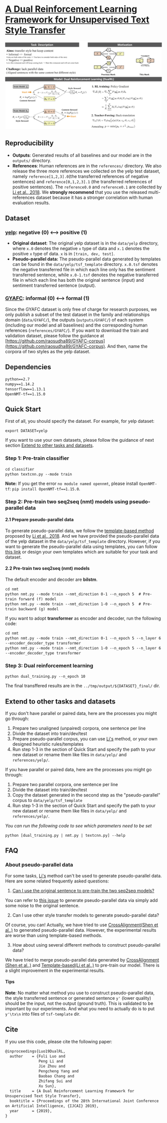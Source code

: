 # [A Dual Reinforcement Learning Framework for Unsupervised Text Style Transfer](https://export.arxiv.org/pdf/1905.10060)
<p align="center"><img src="fig/poster.png"></p>

## Reproducibility
- **Outputs**: Generated results of all baselines and our model are in the `outputs/` directory.
- **References**: Human references are in the `references/` directory. We also release the three more references we collected on the yelp test dataset, namely `reference[1,2,3].0`(the transferred references of negative sentences) and `reference[0,1,2,3].1` (the transferred references of positive sentences). The `reference0.0` and `reference0.1` are collected by [Li et al., 2018](https://github.com/shentianxiao/language-style-transfer). We **strongly recommend** that you use the released multi-references dataset because it has a stronger correlation with human evaluation results.

## Dataset
### [yelp](https://www.yelp.com/dataset/challenge): negative (0) <--> positive (1)
- **Original dataset**:
The original yelp dataset is in the `data/yelp` directory, where `x.0` denotes the negative `x` type of data and `x.1` denotes the positive `x` type of data. `x` is in `[train, dev, test]`.
- **Pseudo-parallel data:**
The pseudo-parallel data generated by templates can be found in the `data/yelp/tsf_template` directory. `x.0.tsf` denotes the negative transferred file in which each line only has the sentiment transferred sentence, while `x.0-1.tsf` denotes the negative transferred file in which each line has both the original sentence (input) and sentiment transferred sentence (output).

### [GYAFC](https://github.com/raosudha89/GYAFC-corpus): informal (0) <--> formal (1)
Since the GYAFC dataset is only free of charge for research purposes, we only publish a subset of the test dataset in the family and relationships domain (`data/GYAFC/`), the outputs (`outputs/GYAFC/`) of each system (including our model and all baselines) and the corresponding human references (`references/GYAFC/`). If you want to download the train and validation dataset, please follow the guidance at [https://github.com/raosudha89/GYAFC-corpus](https://github.com/raosudha89/GYAFC-corpus). And then, name the corpora of two styles as the yelp dataset.

## Dependencies
```
python==2.7
numpy==1.14.2
tensorflow==1.13.1
OpenNMT-tf==1.15.0 
```
## Quick Start
First of all, you should specify the dataset.
For example, for yelp dataset:
```
export DATASET=yelp
```
If you want to use your own datasets, please follow the guidance of next section [Extend to other tasks and datasets](#extend-to-other-tasks-and-datasets).

### Step 1: Pre-train classifier
```
cd classifier
python textcnn.py --mode train
```
**Note:** If you get the error `no module named opennmt`, please install `OpenNMT-tf`: `pip install OpenNMT-tf==1.15.0`.

### Step 2: Pre-train two seq2seq (nmt) models using pseudo-parallel data
#### 2.1 Prepare pseudo-parallel data 
To generate pseudo-parallel data, we follow the [template-based method](https://github.com/shentianxiao/language-style-transfer) proposed by [Li et al., 2018](https://aclweb.org/anthology/N18-1169). And we have provided the pseudo-parallel data of the yelp dataset in the `data/yelp/tsf_template` directory. However, if you want to generate the pseudo-parallel data using templates, you can follow [this link](https://github.com/lijuncen/Sentiment-and-Style-Transfer/issues/6) or design your own templates which are suitable for your task and dataset.

#### 2.2 Pre-train two seq2seq (nmt) models 
The default encoder and decoder are **bilstm**.
```
cd nmt
python nmt.py --mode train --nmt_direction 0-1 --n_epoch 5  # Pre-train forward (f) model
python nmt.py --mode train --nmt_direction 1-0 --n_epoch 5  # Pre-train backward (g) model
```

If you want to adopt **transformer** as encoder and decoder, run the following code:
```
cd nmt
python nmt.py --mode train --nmt_direction 0-1 --n_epoch 5 --n_layer 6 --encoder_decoder_type transformer
python nmt.py --mode train --nmt_direction 1-0 --n_epoch 5 --n_layer 6 --encoder_decoder_type transformer 
```

### Step 3: Dual reinforcement learning
```
python dual_training.py --n_epoch 10
```
The final transffered results are in the `../tmp/output/${DATASET}_final/` dir.

## Extend to other tasks and datasets
If you don't have parallel or paired data, here are the processes you might go through:
1. Prepare two unaligned (unpaired) corpora, one sentence per line
2. Divide the dataset into train/dev/test
3. Prepare pseudo-parallel corpus, you can use [Li's](https://github.com/lijuncen/Sentiment-and-Style-Transfer/issues/6) method, or your own designed heuristic rules/templates
4. Run step 1-3 in the section of Quick Start and specify the path to your new dataset or rename them like files in `data/yelp/` and `references/yelp/`.

If you have parallel or paired data, here are the processes you might go through:
1. Prepare two parallel corpora, one sentence per line
2. Divide the dataset into train/dev/test
3. Copy the dataset generated in the second step as the "pseudo-parallel" corpus to `data/yelp/tsf_template`
4. Run step 1-3 in the section of Quick Start and specify the path to your new dataset or rename them like files in `data/yelp/` and `references/yelp/`.

*You can run the following code to see which parameters need to be set*
```
python [dual_training.py | nmt.py | textcnn.py] --help
```

## FAQ
### About pseudo-parallel data
For some tasks, [Li's](https://github.com/lijuncen/Sentiment-and-Style-Transfer/issues/6) method can't be used to generate pseudo-parallel data. Here are some related frequently asked questions:

1. [Can I use the original sentence to pre-train the two seq2seq models?](https://github.com/luofuli/DualRL/issues/4)

You can refer to [this issue](https://github.com/luofuli/DualRL/issues/4) to generate pseudo-parallel data via simply add some noise to the original sentence.

2. Can I use other style transfer models to generate pseudo-parallel data?

Of course, you can! Actually, we have tried to use [CrossAlignment(Shen et al.,)](https://github.com/shentianxiao/language-style-transfer) to generated pseudo-parallel data. However, the experimental results are worse than using template-based methods.

3. How about using several different methods to construct pseudo-parallel data? 

We have tried to merge pseudo-parallel data generated by [CrossAlignment (Shen et al.,)](https://github.com/shentianxiao/language-style-transfer) and [Template-based(Li et al.,)](https://github.com/lijuncen/Sentiment-and-Style-Transfer/issues/6) to pre-train our model. There is a slight improvement in the experimental results.

#### Tips
**Note**: No matter what method you use to construct pseudo-parallel data, the style transferred sentence or generated sentence `y'` (lower quality) should be the input, not the output (ground truth). This is validated to be important by our experiments. And what you need to actually do is to put `y'\tx\n` into files of `tsf-template` dir.

## Cite

If you use this code, please cite the following paper:
```
@inproceedings{Luo19DualRL,
  author    = {Fuli Luo and
               Peng Li and
               Jie Zhou and
               Pengcheng Yang and
               Baobao Chang and
               Zhifang Sui and
               Xu Sun},
  title     = {A Dual Reinforcement Learning Framework for Unsupervised Text Style Transfer},
  booktitle = {Proceedings of the 28th International Joint Conference on Artificial Intelligence, {IJCAI} 2019},
  year      = {2019},            
}
```
